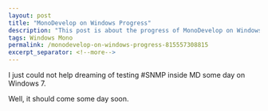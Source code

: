 ```yaml
---
layout: post
title: "MonoDevelop on Windows Progress"
description: "This post is about the progress of MonoDevelop on Windows."
tags: Windows Mono
permalink: /monodevelop-on-windows-progress-815557308815
excerpt_separator: <!--more-->
---
```

I just could not help dreaming of testing #SNMP inside MD some day on Windows 7.

Well, it should come some day soon.
<!--more-->
